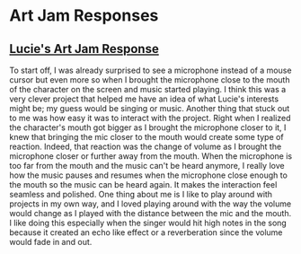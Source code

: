 # Art Jam Responses

## [Lucie's Art Jam Response](https://luciee246.github.io/cart253/topics/art-jam/)
To start off, I was already surprised to see a microphone instead of a mouse cursor but even more so when I brought the microphone close to the mouth of the character on the screen and music started playing. I think this was a very clever project that helped me have an idea of what Lucie's interests might be; my guess would be singing or music. Another thing that stuck out to me was how easy it was to interact with the project. Right when I realized the character's mouth got bigger as I brought the microphone closer to it, I knew that bringing the mic closer to the mouth would create some type of reaction. Indeed, that reaction was the change of volume as I brought the microphone closer or further away from the mouth. When the microphone is too far from the mouth and the music can't be heard anymore, I really love how the music pauses and resumes when the microphone close enough to the mouth so the music can be heard again. It makes the interaction feel seamless and polished.
One thing about me is I like to play around with projects in my own way, and I loved playing around with the way the volume would change as I played with the distance between the mic and the mouth. I like doing this especially when the singer would hit high notes in the song because it created an echo like effect or a reverberation since the volume would fade in and out.


